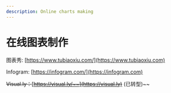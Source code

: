 ```yaml
---
description: Online charts making
---
```


# 在线图表制作

图表秀: [https://www.tubiaoxiu.com/](https://www.tubiaoxiu.com)

Infogram: [https://infogram.com/](https://infogram.com)

~~Visual.ly：~~[~~https://visual.ly/~~](https://visual.ly)~~ (已转型)~~
